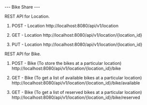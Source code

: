 --- Bike Share --- 

REST API for Location. 

1. POST - Location
http://localhost:8080/api/v1/location 

2. GET - Location
http://localhost:8080/api/v1/location/{location_id}

3. PUT - Location
http://localhost:8080/api/v1/location/{location_id}



REST API for Bike.

1. POST - Bike (To store the bikes at a particular location)
http://localhost:8080/api/v1/location/{location_id}/bike

2. GET - Bike (To get a list of available bikes at a particular location)
http://localhost:8080/api/v1/location/{location_id}/bike/available

3. GET - Bike (To get a list of reserved bikes at a particular location)
http://localhost:8080/api/v1/location/{location_id}/bike/reserved
 

